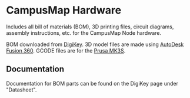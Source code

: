 # CampusMap Hardware

Includes all bill of materials (BOM), 3D printing files, circuit diagrams, assembly instructions, etc. for the CampusMap Node hardware.

BOM downloaded from [DigiKey](https://www.digikey.ca). 3D model files are made using [AutoDesk Fusion 360](https://shop.prusa3d.com/en/3d-printers/181-original-prusa-i3-mk3s-3d-printer.html). GCODE files are for the [Prusa MK3S](https://shop.prusa3d.com/en/3d-printers/181-original-prusa-i3-mk3s-3d-printer.html).

## Documentation

Documentation for BOM parts can be found on the DigiKey page under "Datasheet".